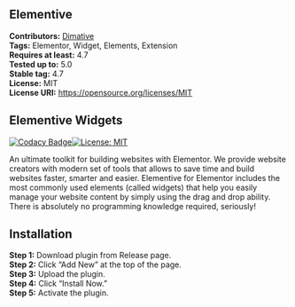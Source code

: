 ## Elementive ##
**Contributors:** [Dimative](https://dimative.com)  
**Tags:** Elementor, Widget, Elements, Extension  
**Requires at least:** 4.7  
**Tested up to:** 5.0  
**Stable tag:** 4.7  
**License:** MIT  
**License URI:** https://opensource.org/licenses/MIT  

## Elementive Widgets ##
[![Codacy Badge](https://api.codacy.com/project/badge/Grade/d44ac3d1c0624fa68eac034994bf9db9)](https://www.codacy.com/manual/dimative/elementive?utm_source=github.com&amp;utm_medium=referral&amp;utm_content=dimative/elementive&amp;utm_campaign=Badge_Grade)[![License: MIT](https://img.shields.io/badge/License-MIT-yellow.svg)](https://opensource.org/licenses/MIT)

An ultimate toolkit for building websites with Elementor. We provide website creators with modern set of tools that allows to save time and build websites faster, smarter and easier.
Elementive for Elementor includes the most commonly used elements (called widgets) that help you easily manage your website content by simply using the drag and drop ability. There is absolutely no programming knowledge required, seriously!

## Installation ##

**Step 1:** Download plugin from Release page.  
**Step 2:** Click “Add New” at the top of the page.  
**Step 3:** Upload the plugin.  
**Step 4:** Click “Install Now.”  
**Step 5:** Activate the plugin.  
